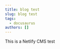 ```yaml
---
title: blog test
slug: blog test
tags:
  - docusaurus
authors: []
---
```

T﻿his is a Netlify CMS test